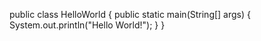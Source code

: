 public class HelloWorld {
 public static main(String[] args)
{
 System.out.println("Hello World!");
 } 
}

